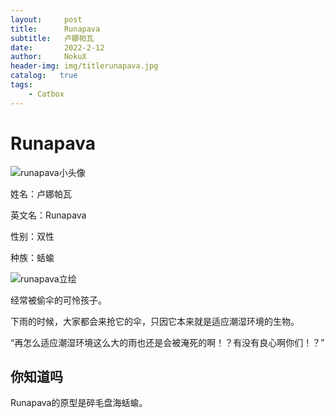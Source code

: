 ```yaml
---
layout:     post
title:      Runapava
subtitle:   卢娜帕瓦
date:       2022-2-12
author:     NokuX
header-img: img/titlerunapava.jpg
catalog:   true
tags:
    - Catbox
---
```

# Runapava

![runapava小头像]({{site.baseurl}}/img-post/runapava.jpg)

姓名：卢娜帕瓦

英文名：Runapava

性别：双性

种族：蛞蝓

![runapava立绘]({{site.baseurl}}/img-post/runapava.png)

经常被偷伞的可怜孩子。

下雨的时候，大家都会来抢它的伞，只因它本来就是适应潮湿环境的生物。

“再怎么适应潮湿环境这么大的雨也还是会被淹死的啊！？有没有良心啊你们！？”

## 你知道吗

Runapava的原型是碎毛盘海蛞蝓。
